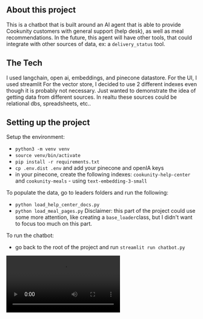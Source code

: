 ## About this project
This is a chatbot that is built around an AI agent that is able to provide Cookunity customers with general support (help desk), as well as meal recommendations. In the future, this agent will have other tools, that could integrate with other sources of data, ex: a `delivery_status` tool.


## The Tech
I used langchain, open ai, embeddings, and pinecone datastore. 
For the UI, I used streamlit 
For the vector store, I decided to use 2 different indexes even though it is probably not necessary. Just wanted to demonstrate the idea of getting data from different sources. In realtu these sources could be relational dbs, spreadsheets, etc.. 


## Setting up the project
Setup the environment:
- `python3 -m venv venv`
- `source venv/bin/activate`
- `pip install -r requirements.txt`
- `cp .env.dist .env` and add your pinecone and openIA keys
- in your pinecone, create the following indexes: `cookunity-help-center` and `cookunity-meals` - using `text-embedding-3-small`

To populate the data, go to leaders folders and run the following:
- `python load_help_center_docs.py`
- `python load_meal_pages.py`
Disclaimer: this part of the project could use some more attention, like creating a `base_loader`class, but I didn't want to focus too much on this part.

To run the chatbot:
- go back to the root of the project and run `streamlit run chatbot.py`


<video src="chatbot.mp4" width="300" />


